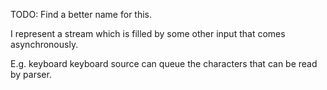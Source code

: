 TODO: Find a better name for this.

I represent a stream which is filled by some other input that comes  asynchronously.

E.g. keyboard  keyboard source can queue the characters that can be read by parser.
